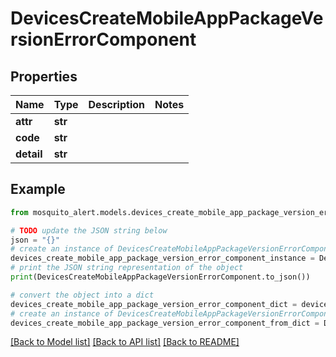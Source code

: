 # DevicesCreateMobileAppPackageVersionErrorComponent


## Properties

Name | Type | Description | Notes
------------ | ------------- | ------------- | -------------
**attr** | **str** |  | 
**code** | **str** |  | 
**detail** | **str** |  | 

## Example

```python
from mosquito_alert.models.devices_create_mobile_app_package_version_error_component import DevicesCreateMobileAppPackageVersionErrorComponent

# TODO update the JSON string below
json = "{}"
# create an instance of DevicesCreateMobileAppPackageVersionErrorComponent from a JSON string
devices_create_mobile_app_package_version_error_component_instance = DevicesCreateMobileAppPackageVersionErrorComponent.from_json(json)
# print the JSON string representation of the object
print(DevicesCreateMobileAppPackageVersionErrorComponent.to_json())

# convert the object into a dict
devices_create_mobile_app_package_version_error_component_dict = devices_create_mobile_app_package_version_error_component_instance.to_dict()
# create an instance of DevicesCreateMobileAppPackageVersionErrorComponent from a dict
devices_create_mobile_app_package_version_error_component_from_dict = DevicesCreateMobileAppPackageVersionErrorComponent.from_dict(devices_create_mobile_app_package_version_error_component_dict)
```
[[Back to Model list]](../README.md#documentation-for-models) [[Back to API list]](../README.md#documentation-for-api-endpoints) [[Back to README]](../README.md)


